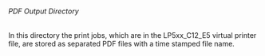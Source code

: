 ###### PDF Output Directory

In this directory the print jobs, which are in the LP5xx_C12_E5 virtual printer 
file, are stored as separated PDF files with a time stamped file name.
